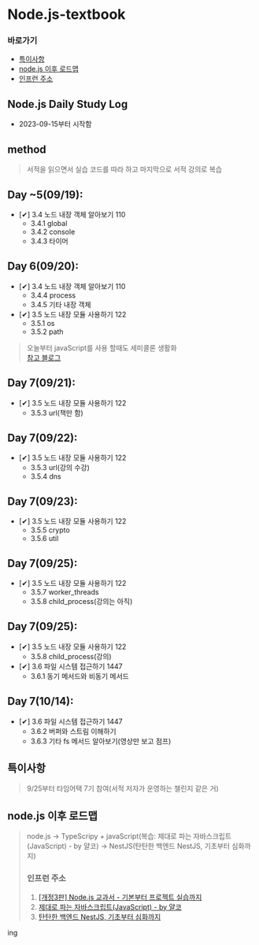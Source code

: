 # Node.js-textbook
### 바로가기
- [특이사항](#특이사항)
- [node.js 이후 로드맵](#nodejs-이후-로드맵)
- [인프런 주소](#인프런-주소)

## Node.js Daily Study Log
- 2023-09-15부터 시작함

## method
>서적을 읽으면서 실습 코드를 따라 하고 마지막으로 서적 강의로 복습

## Day ~5(09/19):
- [✔︎] 3.4 노드 내장 객체 알아보기 110
  - 3.4.1 global
  - 3.4.2 console 
  - 3.4.3 타이머

## Day 6(09/20):
- [✔︎] 3.4 노드 내장 객체 알아보기 110
  - 3.4.4 process
  - 3.4.5 기타 내장 객체
- [✔︎] 3.5 노드 내장 모듈 사용하기 122
  - 3.5.1 os
  - 3.5.2 path
>오늘부터 javaScript를 사용 할때도 세미콜론 생활화<br>
[참고 블로그](https://okayoon.tistory.com/entry/%EC%9E%90%EB%B0%94%EC%8A%A4%ED%81%AC%EB%A6%BD%ED%8A%B8-%EC%84%B8%EB%AF%B8%EC%BD%9C%EB%A1%A0-%EA%BC%AD-%EC%8D%A8%EC%95%BC%ED%95%98%EB%82%98%EC%9A%94)

## Day 7(09/21):
- [✔︎] 3.5 노드 내장 모듈 사용하기 122
  - 3.5.3 url(책만 함) 

## Day 7(09/22):
- [✔︎] 3.5 노드 내장 모듈 사용하기 122
  - 3.5.3 url(강의 수강)
  - 3.5.4 dns

## Day 7(09/23):
- [✔︎] 3.5 노드 내장 모듈 사용하기 122
  - 3.5.5 crypto
  - 3.5.6 util

## Day 7(09/25):
- [✔︎] 3.5 노드 내장 모듈 사용하기 122
  - 3.5.7 worker_threads
  - 3.5.8 child_process(강의는 아직)

## Day 7(09/25):
- [✔︎] 3.5 노드 내장 모듈 사용하기 122
  - 3.5.8 child_process(강의)
- [✔︎] 3.6 파일 시스템 접근하기 1447
  - 3.6.1 동기 메서드와 비동기 메서드 

## Day 7(10/14):
- [✔︎] 3.6 파일 시스템 접근하기 1447
  - 3.6.2 버퍼와 스트림 이해하기
  - 3.6.3 기타 fs 메서드 알아보기(영상만 보고 점프)

## 특이사항
>9/25부터 타임어택 7기 참여(서적 저자가 운영하는 챌린지 같은 거)

## node.js 이후 로드맵

>node.js → TypeScripy + javaScript(복습: 제대로 파는 자바스크립트(JavaScript) - by 얄코) → NestJS(탄탄한 백엔드 NestJS, 기초부터 심화까지)
>### 인프런 주소
>1. [[개정3판] Node.js 교과서 - 기본부터 프로젝트 실습까지](https://www.inflearn.com/course/%EB%85%B8%EB%93%9C-js-%EA%B5%90%EA%B3%BC%EC%84%9C)
>2. [제대로 파는 자바스크립트(JavaScript) - by 얄코](https://www.inflearn.com/course/%EC%A0%9C%EB%8C%80%EB%A1%9C-%ED%8C%8C%EB%8A%94-%EC%9E%90%EB%B0%94%EC%8A%A4%ED%81%AC%EB%A6%BD%ED%8A%B8)
>3. [탄탄한 백엔드 NestJS, 기초부터 심화까지](https://www.inflearn.com/course/%ED%83%84%ED%83%84%ED%95%9C-%EB%B0%B1%EC%97%94%EB%93%9C-%EB%84%A4%EC%8A%A4%ED%8A%B8)

ing